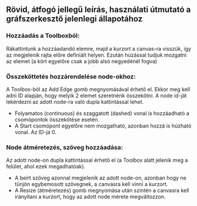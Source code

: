 ## Rövid, átfogó jellegű leírás, használati útmutató a gráfszerkesztő jelenlegi állapotához

### Hozzáadás a Toolboxból:
Rákattintunk a hozzáadandó elemre, majd a kurzort a canvas-ra visszük, így az megjelenik rajta előre definiált helyen.
Ezután húzással tudjuk mozgatni az elemet (a kört egyelőre csak a jobb alsó negyedénél fogva)

### Összeköttetés hozzárendelése node-okhoz:
A Toolbox-ból az Add Edge gomb megnyomásával érhető el. Ekkor meg kell adni ID alapján, hogy melyik 2 elemet szeretnénk összekötni.
A node id-ját lekérdezni az adott node-ra való dupla kattintással lehet.
* Folyamatos (continuous) és szaggatott (dashed) vonal is hozzáadható a csomópontok összekötése esetén.
* A Start csomópont egyelőre nem mozgatható, azonban hozzá is húzható vonal. Az ID-ja 0.

### Node átméretezés, szöveg hozzáadása:
Az adott node-on dupla kattintással érhető el (a Toolbox alatt jelenik meg a felület, ahol ezek megadhatóak).
* A beírt szöveg azonnal megjelenik az adott node-on, azonban hogy ne tűnjön egybemosott szövegnek, a canvasra kell vinni a kurzort.
* A Resize (átméretezés) gomb megnyomása után szintén a canvasra kell irányítani a kurzort, hogy az adott node mérete megváltozzon.
